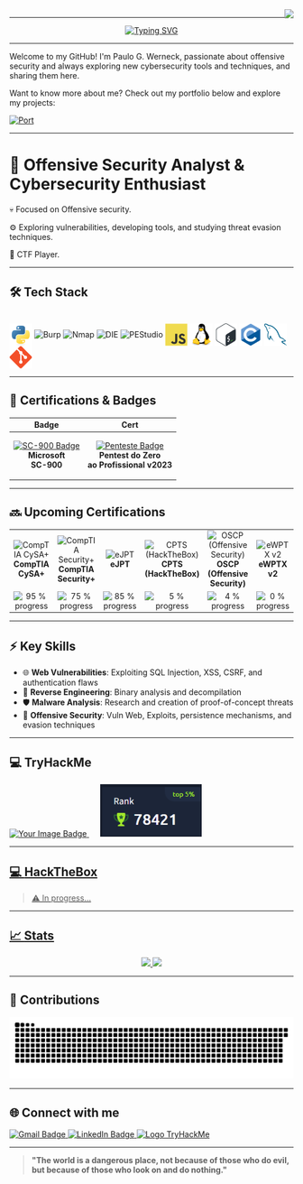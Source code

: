 <img align="right" src="https://visitor-badge.laobi.icu/badge?page_id=5kr1pt.5kr1pt" />

---

<div align="center">
  <a href="https://git.io/typing-svg"><img src="https://readme-typing-svg.herokuapp.com?font=Fira+Code&weight=700&size=40&pause=1000&color=13AC00&center=true&vCenter=true&width=1000&height=60&lines=%24+%3E+Hello+World!+I'm+Paulo+(5kr1pt)+%F0%9F%91%8B+" alt="Typing SVG" /></a>
</div>

---

Welcome to my GitHub! I'm Paulo G. Werneck, passionate about offensive security and always exploring new cybersecurity tools and techniques, and sharing them here.

Want to know more about me? Check out my portfolio below and explore my projects:

<a href="https://5kr1pt.github.io/krpt" target="_blank">
  <img src="https://img.shields.io/badge/Check%20Out%20My%20Portfolio-darkgreen?style=for-the-badge&logo=appveyor" alt="Port" />
</a>

---

# 👾 Offensive Security Analyst & Cybersecurity Enthusiast

💀 Focused on Offensive security.  

⚙️ Exploring vulnerabilities, developing tools, and studying threat evasion techniques.

🚩 CTF Player.

---

## 🛠️ **Tech Stack**

<div style="display: inline_block"><br>
  <img align="center" alt="Python" height="40" width="40" src="https://raw.githubusercontent.com/devicons/devicon/master/icons/python/python-original.svg">
  <img align="center" alt="Burp" height="40" width="40" src="https://www.kali.org/tools/burpsuite/images/burpsuite-logo.svg">
  <img align="center" alt="Nmap" height="40" width="40" src="https://www.kali.org/tools/nmap/images/nmap-logo.svg">
  <img align="center" alt="DIE" height="40" width="40" src="https://appimage.github.io/database/Detect_It_Easy/icons/256x256/die.png">
  <img align="center" alt="PEStudio" height="40" width="40" src="https://images2.imgbox.com/64/f0/EyhKJesQ_o.jpg">
  <img align="center" alt="JavaScript" height="40" width="40" src="https://raw.githubusercontent.com/devicons/devicon/master/icons/javascript/javascript-original.svg">
  <img align="center" alt="Linux" height="40" width="40" src="https://raw.githubusercontent.com/devicons/devicon/master/icons/linux/linux-original.svg">
  <img align="center" alt="Bash" height="40" width="40" src="https://raw.githubusercontent.com/devicons/devicon/master/icons/bash/bash-original.svg">
  <img align="center" alt="C" height="40" width="40" src="https://raw.githubusercontent.com/devicons/devicon/master/icons/c/c-original.svg">
  <img align="center" alt="SQL" height="40" width="40" src="https://raw.githubusercontent.com/devicons/devicon/master/icons/mysql/mysql-original.svg">
  <img align="center" alt="Git" height="40" width="40" src="https://raw.githubusercontent.com/devicons/devicon/master/icons/git/git-original.svg">

</div>

---

## 🥇 **Certifications & Badges**

| Badge | Cert |
|:-----:|:----:|
| <p align="center" style="vertical-align:top;"><a href="[c](https://learn.microsoft.com/api/credentials/share/pt-br/scripthit/B5785894B82B286E?sharingId=36C9293D58F3624A)" target="_blank"><img src="https://learn.microsoft.com/media/learn/certification/badges/microsoft-certified-fundamentals-badge.svg?branch=main" alt="SC-900 Badge" width="90" height="90"></a><br><strong>Microsoft<br>SC-900</strong></p> | <p align="center" style="vertical-align:top;"><a href="https://solyd.com.br/verificar/fTtJgQ7v6R/" target="_blank"><img src="https://cdn.ead.guru/74/media/public/websites/sites-solyd/solyd_one_sycp_logo.webp" alt="Penteste Badge" width="90" height="90"></a><br><strong>Pentest do Zero<br>ao Profissional v2023</strong></p> |

---

## 🔜 **Upcoming Certifications**

<table>
  <!-- PRIMEIRA LINHA – logo + título -->
  <tr>
    <td align="center" width="160">
      <img src="https://ava.cecyber.com/wp-content/uploads/2023/07/CySAplus-Logo.png"
           alt="CompTIA CySA+"
           height="90" style="width:auto; object-fit:contain;"><br>
      <strong>CompTIA CySA+</strong>
    </td>
    <td align="center" width="160">
      <img src="https://cin.comptia.org/media/securityplus-logo-certified-ce-png.8/full"
           alt="CompTIA Security+"
           height="90" style="width:auto; object-fit:contain;"><br>
      <strong>CompTIA Security+</strong>
    </td>
    <td align="center" width="160">
      <img src="https://security.ine.com/wp-content/uploads/2023/08/eJPT-1.png"
           alt="eJPT"
           height="90" style="width:auto; object-fit:contain;"><br>
      <strong>eJPT</strong>
    </td>
    <td align="center" width="160">
      <img src="https://academy.hackthebox.com/storage/exam_overview_banners/Fpoo8YaykR3341XtswrcmuyLNcAK6bZ1WF86Ro6v.png"
           alt="CPTS (HackTheBox)"
           height="90" style="width:auto; object-fit:contain;"><br>
      <strong>CPTS (HackTheBox)</strong>
    </td>
    <td align="center" width="160">
      <img src="https://miro.medium.com/v2/resize:fit:600/1*s8MxzwgcQkCNsBImh2t1vw.png"
           alt="OSCP (Offensive Security)"
           height="90" style="width:auto; object-fit:contain;"><br>
      <strong>OSCP (Offensive Security)</strong>
    </td>
    <td align="center" width="160">
      <img src="https://s4vitar.github.io/assets/images/eWPTxv2/eWPTxv2.png"
           alt="eWPTX v2"
           height="90" style="width:auto; object-fit:contain;"><br>
      <strong>eWPTX v2</strong>
    </td>
  </tr>
  <tr>
    <td align="center">
      <img src="https://geps.dev/progress/95?dangerColor=800000&warningColor=ff9900&successColor=006600"
           alt="95 % progress">
    </td>
    <td align="center">
      <img src="https://geps.dev/progress/75?dangerColor=800000&warningColor=ff9900&successColor=006600"
           alt="75 % progress">
    </td>
    <td align="center">
      <img src="https://geps.dev/progress/85?dangerColor=800000&warningColor=ff9900&successColor=006600"
           alt="85 % progress">
    </td>
    <td align="center">
      <img src="https://geps.dev/progress/5?dangerColor=800000&warningColor=ff9900&successColor=006600"
           alt="5 % progress">
    </td>
    <td align="center">
      <img src="https://geps.dev/progress/4?dangerColor=800000&warningColor=ff9900&successColor=006600"
           alt="4 % progress">
    </td>
    <td align="center">
      <img src="https://geps.dev/progress/0?dangerColor=800000&warningColor=ff9900&successColor=006600"
           alt="0 % progress">
    </td>
  </tr>
</table>


---

## ⚡ **Key Skills**
- 🌐 **Web Vulnerabilities**: Exploiting SQL Injection, XSS, CSRF, and authentication flaws  
- 🧩 **Reverse Engineering**: Binary analysis and decompilation  
- 🛡️ **Malware Analysis**: Research and creation of proof-of-concept threats  
- 📜 **Offensive Security**: Vuln Web, Exploits, persistence mechanisms, and evasion techniques  

---
## 💻 **TryHackMe**
<!--<img src="https://tryhackme-badges.s3.amazonaws.com/krpt.png" alt="YBad" />-->

<div align="left">
  <a href="https://tryhackme.com/p/krpt">
    <img src="https://tryhackme-badges.s3.amazonaws.com/krpt.png" alt="Your Image Badge" />
    <img src="images/top.png" alt="Top" width="180" style="margin-left: 20px;"/>
</div>

<!-- KRPT{y0u-f0und-4-fl4g} -->

---

## 💻 **HackTheBox**

> ⚠️ In progress...

---

## 📈 **Stats**
<!--
<div align="center">
  <a href="https://github.com/5kr1pt">
    <img height="175em" src="https://github-readme-stats.vercel.app/api?username=5kr1pt&show_icons=true&theme=dark#gh-dark-mode-only&include_all_commits=true&count_private=true"/>
    <img height="175em" src="https://github-readme-stats.vercel.app/api/top-langs/?username=5kr1pt&layout=compact&langs_count=7&theme=dark#gh-dark-mode-only"/>
  </a>
</div>
-->
<div align="center">
  <a href="https://github.com/5kr1pt">
    <img height="175em" src="https://github-readme-stats.vercel.app/api?username=5kr1pt&show_icons=true&theme=dark&rank_icon=github&include_all_commits=true&count_private=true#gh-dark-mode-only"/>
    <img height="175em" src="https://github-readme-stats.vercel.app/api/top-langs/?username=5kr1pt&layout=compact&langs_count=7&theme=dark#gh-dark-mode-only"/>
  </a>
</div>

---

## 🐍 **Contributions**
<div align="center">
  <img src="https://github.com/5kr1pt/5kr1pt/blob/output/github-snake-dark.svg" width="1000px">
</div>

---


## 🌐 **Connect with me**

<div>
  <a href="mailto:pgwerneck5@gmail.com" target="_blank">
    <img src="https://img.shields.io/badge/Gmail-D14836?style=for-the-badge&logo=gmail&logoColor=white" alt="Gmail Badge">
  </a>
  <a href="https://www.linkedin.com/in/paulo-g-werneck-4199b9256/" target="_blank">
    <img src="https://img.shields.io/badge/-LinkedIn-%230077B5?style=for-the-badge&logo=linkedin&logoColor=white" alt="LinkedIn Badge">
  </a>
  <a href="https://tryhackme.com/p/krpt" target="_blank">
    <img src="https://assets.tryhackme.com/img/logo/tryhackme_logo_full.svg" width="90" height="40" alt="Logo TryHackMe">
  </a>
</div>

---

> **"The world is a dangerous place, not because of those who do evil, but because of those who look on and do nothing."**
